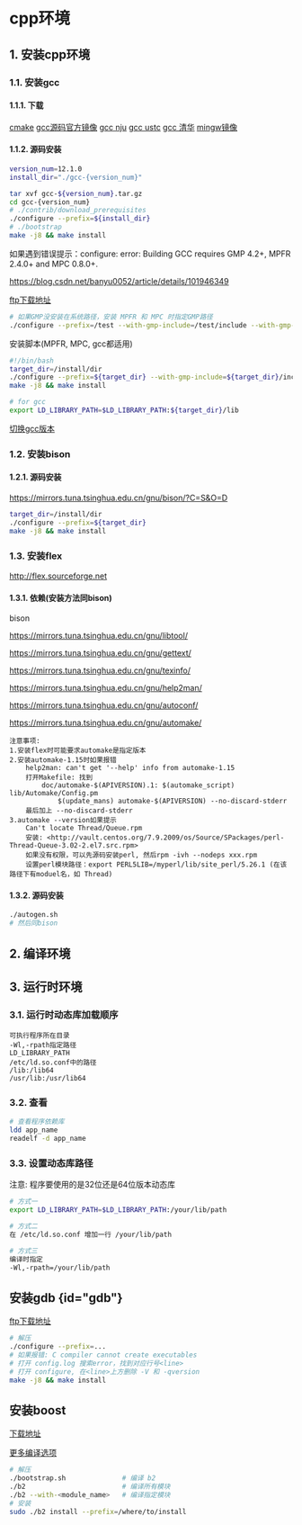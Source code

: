 
# cpp环境

## 1. 安装cpp环境

### 1.1. 安装gcc

#### 1.1.1. 下载

[cmake](https://cmake.org/download)
[gcc源码官方镜像](https://gcc.gnu.org/mirrors.html)
[gcc nju](http://mirrors.nju.edu.cn/gnu/gcc)
[gcc ustc](http://mirrors.ustc.edu.cn/gnu/gcc)
[gcc 清华](https://mirrors.tuna.tsinghua.edu.cn/gnu/gcc)
[mingw镜像](http://files.1f0.de/mingw)

#### 1.1.2. 源码安装

```bash
version_num=12.1.0
install_dir="./gcc-{version_num}"

tar xvf gcc-${version_num}.tar.gz
cd gcc-{version_num}
# ./contrib/download_prerequisites
./configure --prefix=${install_dir}
# ./bootstrap
make -j8 && make install
```

如果遇到错误提示：configure: error: Building GCC requires GMP 4.2+, MPFR 2.4.0+ and MPC 0.8.0+.

<https://blog.csdn.net/banyu0052/article/details/101946349>

[ftp下载地址](ftp://gcc.gnu.org/pub/gcc/infrastructure)

```bash
# 如果GMP没安装在系统路径，安装 MPFR 和 MPC 时指定GMP路径
./configure --prefix=/test --with-gmp-include=/test/include --with-gmp-lib=/test/lib
```

安装脚本(MPFR, MPC, gcc都适用)

```bash
#!/bin/bash
target_dir=/install/dir
./configure --prefix=${target_dir} --with-gmp-include=${target_dir}/include --with-gmp-lib=${target_dir}/lib
make -j8 && make install

# for gcc
export LD_LIBRARY_PATH=$LD_LIBRARY_PATH:${target_dir}/lib
```

[切换gcc版本](https://blog.csdn.net/u014421520/article/details/119445020)

### 1.2. 安装bison

#### 1.2.1. 源码安装

<https://mirrors.tuna.tsinghua.edu.cn/gnu/bison/?C=S&O=D>

```bash
target_dir=/install/dir
./configure --prefix=${target_dir}
make -j8 && make install
```

### 1.3. 安装flex

<http://flex.sourceforge.net>

#### 1.3.1. 依赖(安装方法同bison)

bison

<https://mirrors.tuna.tsinghua.edu.cn/gnu/libtool/>

<https://mirrors.tuna.tsinghua.edu.cn/gnu/gettext/>

<https://mirrors.tuna.tsinghua.edu.cn/gnu/texinfo/>

<https://mirrors.tuna.tsinghua.edu.cn/gnu/help2man/>

<https://mirrors.tuna.tsinghua.edu.cn/gnu/autoconf/>

<https://mirrors.tuna.tsinghua.edu.cn/gnu/automake/>

```text
注意事项:
1.安装flex时可能要求automake是指定版本
2.安装automake-1.15时如果报错
    help2man: can't get '--help' info from automake-1.15
    打开Makefile: 找到
        doc/automake-$(APIVERSION).1: $(automake_script) lib/Automake/Config.pm
            $(update_mans) automake-$(APIVERSION) --no-discard-stderr
    最后加上 --no-discard-stderr
3.automake --version如果提示
    Can't locate Thread/Queue.rpm
    安装: <http://vault.centos.org/7.9.2009/os/Source/SPackages/perl-Thread-Queue-3.02-2.el7.src.rpm>
    如果没有权限，可以先源码安装perl, 然后rpm -ivh --nodeps xxx.rpm
    设置perl模块路径：export PERL5LIB=/myperl/lib/site_perl/5.26.1 (在该路径下有moduel名，如 Thread)
```

#### 1.3.2. 源码安装

```bash
./autogen.sh
# 然后同bison
```

## 2. 编译环境

## 3. 运行时环境

### 3.1. 运行时动态库加载顺序

```text
可执行程序所在目录
-Wl,-rpath指定路径
LD_LIBRARY_PATH
/etc/ld.so.conf中的路径
/lib:/lib64
/usr/lib:/usr/lib64
```

### 3.2. 查看

```bash
# 查看程序依赖库
ldd app_name
readelf -d app_name
```

### 3.3. 设置动态库路径

注意: 程序要使用的是32位还是64位版本动态库

```bash
# 方式一
export LD_LIBRARY_PATH=$LD_LIBRARY_PATH:/your/lib/path

# 方式二
在 /etc/ld.so.conf 增加一行 /your/lib/path

# 方式三
编译时指定
-Wl,-rpath=/your/lib/path
```

## 安装gdb {id="gdb"}

[ftp下载地址](ftp://ftp.gnu.org/gnu/gdb/)

```bash
# 解压
./configure --prefix=...
# 如果报错: C compiler cannot create executables
# 打开 config.log 搜索error，找到对应行号<line>
# 打开 configure, 在<line>上方删除 -V 和 -qversion
make -j8 && make install
```

## 安装boost

[下载地址](https://www.boost.org/users/download/)

[更多编译选项](../program_language/c-cpp/boost.md#编译)

```sh
# 解压
./bootstrap.sh              # 编译 b2
./b2                        # 编译所有模块
./b2 --with-<module_name>   # 编译指定模块
# 安装
sudo ./b2 install --prefix=/where/to/install
```
